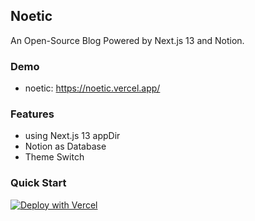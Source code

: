 ## Noetic

An Open-Source Blog Powered by Next.js 13 and Notion.

### Demo

- noetic: https://noetic.vercel.app/

### Features

- using Next.js 13 appDir
- Notion as Database
- Theme Switch

### Quick Start

[![Deploy with Vercel](https://vercel.com/button)](https://vercel.com/new/clone?repository-url=https%3A%2F%2Fgithub.com%2Fcharhertz%2Fnoetic&env=NOTION_ACCESS_TOKEN,NOTION_DATABASE_ID)
